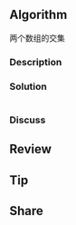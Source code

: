 ## Algorithm

两个数组的交集

### Description

### Solution

```java

```

### Discuss

## Review


## Tip


## Share
